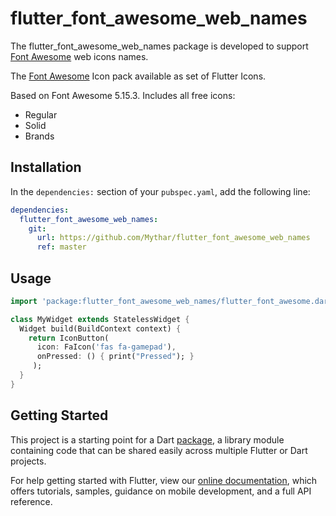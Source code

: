 # flutter_font_awesome_web_names

The flutter_font_awesome_web_names package is developed to support [Font Awesome](https://fontawesome.com/icons) web icons names.  

The [Font Awesome](https://fontawesome.com/icons) Icon pack available as set of Flutter Icons.

Based on Font Awesome 5.15.3. Includes all free icons:

  * Regular
  * Solid
  * Brands

## Installation

In the `dependencies:` section of your `pubspec.yaml`, add the following line:

```yaml
dependencies:
  flutter_font_awesome_web_names:
    git:
      url: https://github.com/Mythar/flutter_font_awesome_web_names
      ref: master
```

## Usage

```dart
import 'package:flutter_font_awesome_web_names/flutter_font_awesome.dart';

class MyWidget extends StatelessWidget {
  Widget build(BuildContext context) {
    return IconButton(
      icon: FaIcon('fas fa-gamepad'),
      onPressed: () { print("Pressed"); }
     );
  }
}
```


## Getting Started

This project is a starting point for a Dart
[package](https://flutter.dev/developing-packages/),
a library module containing code that can be shared easily across
multiple Flutter or Dart projects.

For help getting started with Flutter, view our 
[online documentation](https://flutter.dev/docs), which offers tutorials, 
samples, guidance on mobile development, and a full API reference.
